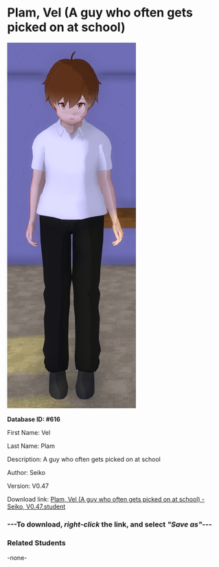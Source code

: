 # Plam, Vel (A guy who often gets picked on at school)

<img src="Files/Plam, Vel (A guy who often gets picked on at school).png" title="Plam, Vel (A guy who often gets picked on at school) - Seiko, V0.47">

**Database ID: #616**

First Name: Vel

Last Name: Plam

Description: A guy who often gets picked on at school

Author: Seiko

Version: V0.47

Download link: <a href="https://raw.githubusercontent.com/Arbiter1223/Daigaku-Gurashi-Custom-Students/master/Students/Files/Plam%2C%20Vel%20(A%20guy%20who%20often%20gets%20picked%20on%20at%20school)%20-%20Seiko%2C%20V0.47.student">Plam, Vel (A guy who often gets picked on at school) - Seiko, V0.47.student</a>

### ---**To download, _right-click_ the link, and select _"Save as"_**---

### Related Students

-none-
